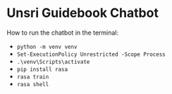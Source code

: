 # Unsri Guidebook Chatbot

How to run the chatbot in the terminal:
- `python -m venv venv`
- `Set-ExecutionPolicy Unrestricted -Scope Process`
- `.\venv\Scripts\activate`
- `pip install rasa`
- `rasa train`
- `rasa shell`
